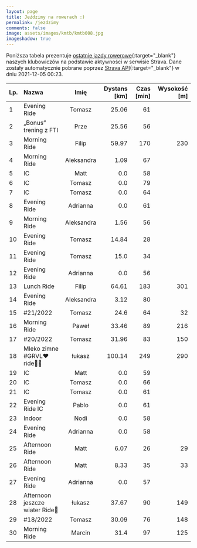 ```yaml
---
layout: page
title: Jeździmy na rowerach :)
permalink: /jezdzimy
comments: false
image: assets/images/kmtb/kmtb008.jpg
imageshadow: true
---
```


Poniższa tabela prezentuje [ostatnie jazdy rowerowe](https://www.strava.com/clubs/336381){:target="_blank"} naszych klubowiczów na podstawie aktywności w serwisie Strava. Dane zostały automatycznie pobrane poprzez [Strava API](https://developers.strava.com/docs/reference/#api-Clubs-getClubActivitiesById){:target="_blank"} w dniu 2021-12-05 00:23.

Lp. | Nazwa | Imię | Dystans [km] | Czas [min] | Wysokość [m]
:--- | :--- | :---: | ---: | ---: | ---:
1|Evening Ride|Tomasz|25.06|61|
2|„Bonus” trening z FTI |Prze|25.56|56|
3|Morning Ride|Filip|59.97|170|230
4|Morning Ride|Aleksandra|1.09|67|
5|IC|Matt|0.0|58|
6|IC|Tomasz|0.0|79|
7|IC|Tomasz|0.0|64|
8|Evening Ride|Adrianna|0.0|61|
9|Morning Ride|Aleksandra|1.56|56|
10|Evening Ride|Tomasz|14.84|28|
11|Evening Ride|Tomasz|15.0|34|
12|Evening Ride|Adrianna|0.0|56|
13|Lunch Ride|Filip|64.61|183|301
14|Evening Ride|Aleksandra|3.12|80|
15|#21/2022|Tomasz|24.6|64|32
16|Morning Ride|Paweł|33.46|89|216
17|#20/2022|Tomasz|31.96|83|150
18|Mleko zimne #GRVL❤ ride💨😱|łukasz|100.14|249|290
19|IC|Matt|0.0|59|
20|IC|Tomasz|0.0|66|
21|IC|Tomasz|0.0|61|
22|Evening Ride IC|Pablo|0.0|61|
23|Indoor|Nodi|0.0|58|
24|Evening Ride|Adrianna|0.0|58|
25|Afternoon Ride|Matt|6.07|26|29
26|Afternoon Ride|Matt|8.33|35|33
27|Evening Ride|Adrianna|0.0|57|
28|Afternoon jeszcze  wiater Ride💨|łukasz|37.67|90|149
29|#18/2022|Tomasz|30.09|76|148
30|Morning Ride|Marcin|31.4|97|125
